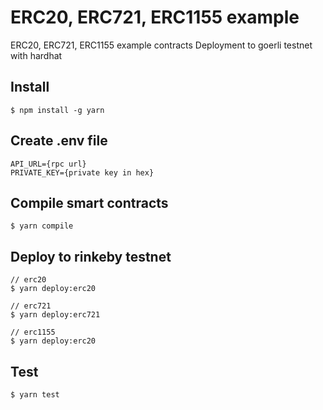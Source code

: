 # ERC20, ERC721, ERC1155 example

ERC20, ERC721, ERC1155 example contracts
Deployment to goerli testnet with hardhat

## Install

```
$ npm install -g yarn
```

## Create .env file

```
API_URL={rpc url}
PRIVATE_KEY={private key in hex}
```

## Compile smart contracts

```
$ yarn compile
```

## Deploy to rinkeby testnet

```
// erc20
$ yarn deploy:erc20

// erc721
$ yarn deploy:erc721

// erc1155
$ yarn deploy:erc20
```

## Test

```
$ yarn test
```
